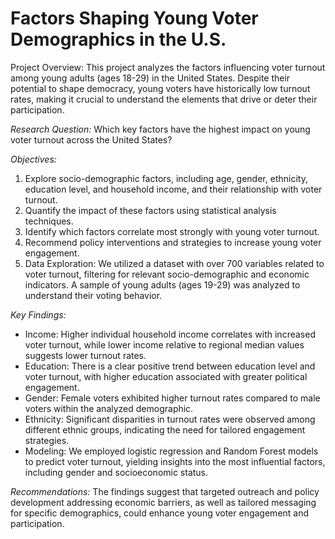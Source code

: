 # Factors Shaping Young Voter Demographics in the U.S.
Project Overview: This project analyzes the factors influencing voter turnout among young adults (ages 18-29) in the United States. Despite their potential to shape democracy, young voters have historically low turnout rates, making it crucial to understand the elements that drive or deter their participation.

*Research Question:* Which key factors have the highest impact on young voter turnout across the United States?

*Objectives:* 
1) Explore socio-demographic factors, including age, gender, ethnicity, education level, and household income, and their relationship with voter turnout.
2) Quantify the impact of these factors using statistical analysis techniques.
3) Identify which factors correlate most strongly with young voter turnout.
4) Recommend policy interventions and strategies to increase young voter engagement.
5) Data Exploration: We utilized a dataset with over 700 variables related to voter turnout, filtering for relevant socio-demographic and economic indicators. A sample of young adults (ages 19-29) was analyzed to understand their voting behavior.

*Key Findings:*
* Income: Higher individual household income correlates with increased voter turnout, while lower income relative to regional median values suggests lower turnout rates.
* Education: There is a clear positive trend between education level and voter turnout, with higher education associated with greater political engagement.
* Gender: Female voters exhibited higher turnout rates compared to male voters within the analyzed demographic.
* Ethnicity: Significant disparities in turnout rates were observed among different ethnic groups, indicating the need for tailored engagement strategies.
* Modeling: We employed logistic regression and Random Forest models to predict voter turnout, yielding insights into the most influential factors, including gender and socioeconomic status.

*Recommendations:* The findings suggest that targeted outreach and policy development addressing economic barriers, as well as tailored messaging for specific demographics, could enhance young voter engagement and participation.
